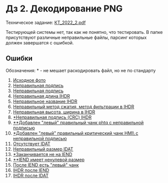# Дз 2. Декодирование PNG
Техническое задание: [КТ_2022_2.pdf](КТ_2022_2.pdf)

Тестирующей системы нет, так как не понятно, что тестировать.
В папке присутствуют различные неправильные файлы, парсинг которых должен завершатся с ошибкой.

## Ошибки

Обозначения: * - не мешает раскодировать файл, но не по стандарту

1. [Исходное фото](cases/errors/1.png)
2. [Неправильная подпись](cases/errors/2.png)
3. [Неправильная подпись](cases/errors/3.png)
4. [Неправильная длина IHDR](cases/errors/4.png)
5. [Неправильное название IHDR](cases/errors/5.png)
6. [Неправильный метод сжатия, метод фильтрации в IHDR](cases/errors/6.png)
7. [Неправильная высота, ширина в IHDR](cases/errors/7.png)
8. [*Неправильная подпись (CRC) IHDR](cases/errors/8.png)
9. [**Добавлен "левый" правильный чанк phtq с неправильной подписью](cases/errors/9.png)
10. [*Добавлен "левый" правильный критический чанк HMI\ с неправильной подписью](cases/errors/10.png)
11. [Отсутствует IDAT](cases/errors/11.png)
12. [Неправильный размер IDAT](cases/errors/12.png)
13. [*Заканчивается не на IEND](cases/errors/13.png)
14. [**IEND имеет ненулевой размер](cases/errors/14.png)
15. [После IEND есть "левый" чанк](cases/errors/15.png)
16. [IHDR после IEND](cases/errors/16.png)
17. [IHDR после IDAT](cases/errors/17.png)

